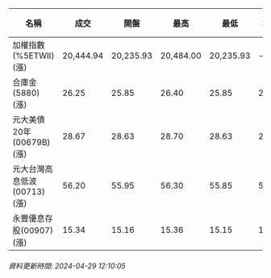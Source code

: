 | 名稱 | 成交 | 開盤 | 最高 | 最低 | 均價 | 成交金額(億) | 昨收 | 漲跌幅 | 漲跌 | 總量 | 昨量 | 振幅 |
| -------- | -------- | -------- | -------- |-------- | -------- | -------- |-------- |-------- |-------- | -------- | -------- |-------- |
|加權指數(%5ETWII) (漲)|20,444.94|20,235.93|20,484.00|20,235.93|-|3,118.92|20,120.51|1.61%|324.43|7,872,657|0|1.23%|
|合庫金(5880) (漲)|26.25|25.85|26.40|25.85|26.23|3.32|25.80|1.74%|0.45|12,640|7,828|2.13%|
|元大美債20年(00679B) (漲)|28.67|28.63|28.70|28.63|28.68|4.29|28.49|0.63%|0.18|14,948|63,983|0.25%|
|元大台灣高息低波(00713) (漲)|56.20|55.95|56.30|55.85|56.12|2.02|55.45|1.35%|0.75|3,599|4,083|0.81%|
|永豐優息存股(00907) (漲)|15.34|15.16|15.36|15.15|15.28|0.796|15.01|2.20%|0.33|5,207|3,905|1.40%|
###### 資料更新時間: 2024-04-29 12:10:05
